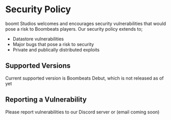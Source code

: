 # Security Policy
boomt Studios welcomes and encourages security vulnerabilities that would pose a risk to Boombeats players.
Our security policy extends to;
- Datastore vulnerabilities
- Major bugs that pose a risk to security
- Private and publically distributed exploits

## Supported Versions
Current supported version is Boombeats Debut, which is not released as of yet

## Reporting a Vulnerability

Please report vulnerabilities to our Discord server or (email coming soon)
